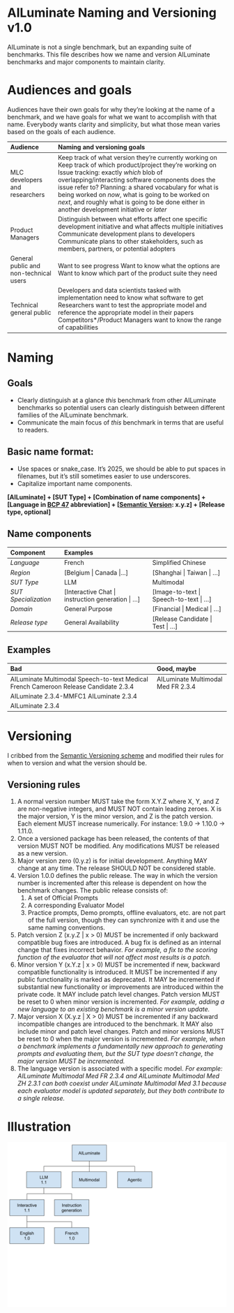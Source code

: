 # AILuminate Naming and Versioning v1.0
AILuminate is not a single benchmark, but an expanding suite of benchmarks. This file describes how we name and version AILuminate benchmarks and major components to maintain clarity.

# Audiences and goals

Audiences have their own goals for why they’re looking at the name of a benchmark, and we have goals for what we want to accomplish with that name. Everybody wants clarity and simplicity, but what those mean varies based on the goals of each audience.

| **Audience** | **Naming and versioning goals** |
| :---- | :---- |
| MLC developers and researchers | Keep track of what version they’re currently working on Keep track of which product/project they’re working on Issue tracking: exactly *which* blob of overlapping/interacting software components does the issue refer to? Planning: a shared vocabulary for what is being worked on *now*, what is going to be worked on *next*, and roughly what is going to be done either in another development initiative or *later* |
| Product Managers | Distinguish between what efforts affect one specific development initiative and what affects multiple initiatives Communicate development plans to developers Communicate plans to other stakeholders, such as members, partners, or potential adopters |
| General public and non-technical users | Want to see progress Want to know what the options are Want to know which part of the product suite they need |
| Technical general public | Developers and data scientists tasked with implementation need to know what software to get Researchers want to test the appropriate model and reference the appropriate model in their papers Competitors\*/Product Managers want to know the range of capabilities |

# Naming

## Goals

* Clearly distinguish at a glance *this* benchmark from other AILuminate benchmarks so potential users can clearly distinguish between different families of the AILuminate benchmark.  
* Communicate the main focus of *this* benchmark in terms that are useful to readers.

## Basic name format:

* Use spaces or snake\_case. It’s 2025, we should be able to put spaces in filenames, but it’s still sometimes easier to use underscores.  
* Capitalize important name components. 

**\[AILuminate\] \+ \[SUT Type\] \+ \[Combination of name components\] \+ \[Language in [BCP 47](https://en.wikipedia.org/wiki/IETF_language_tag) abbreviation\] \+ \[[Semantic Version](https://semver.org/): x.y.z\] \+ \[Release type, optional\]**

## Name components

| **Component** | **Examples** |  |
| :---- | :---- | :---- |
| *Language* | French | Simplified Chinese |
| *Region* | \[Belgium \| Canada \|...\] | \[Shanghai \| Taiwan \| …\] |
| *SUT Type* | LLM | Multimodal |
| *SUT Specialization* | \[Interactive Chat \| instruction generation \| …\] | \[Image-to-text \| Speech-to-text \| …\] |
| *Domain* | General Purpose | \[Financial \| Medical \| …\] |
| *Release type* | General Availability | \[Release Candidate \| Test \| …\] |

## Examples

| **Bad** | **Good, maybe** |
| :---- | :---- |
| AILuminate Multimodal Speech-to-text Medical French Cameroon Release Candidate 2.3.4 | AILuminate Multimodal Med FR 2.3.4 |
| AILuminate 2.3.4-MMFC1 AILuminate 2.3.4 | |
| AILuminate 2.3.4 | |

# Versioning

I cribbed from the [Semantic Versioning scheme](https://semver.org/) and modified their rules for when to version and what the version should be.

## Versioning rules

1. A normal version number MUST take the form X.Y.Z where X, Y, and Z are non-negative integers, and MUST NOT contain leading zeroes. X is the major version, Y is the minor version, and Z is the patch version. Each element MUST increase numerically. For instance: 1.9.0 \-\> 1.10.0 \-\> 1.11.0.  
2. Once a versioned package has been released, the contents of that version MUST NOT be modified. Any modifications MUST be released as a new version.  
3. Major version zero (0.y.z) is for initial development. Anything MAY change at any time. The release SHOULD NOT be considered stable.  
4. Version 1.0.0 defines the public release. The way in which the version number is incremented after this release is dependent on how the benchmark changes. The public release consists of:  
   1. A set of Official Prompts  
   2. A corresponding Evaluator Model  
   3. Practice prompts, Demo prompts, offline evaluators, etc. are not part of the full version, though they can synchronize with it and use the same naming conventions.  
5. Patch version Z (x.y.Z | x \> 0\) MUST be incremented if only backward compatible bug fixes are introduced. A bug fix is defined as an internal change that fixes incorrect behavior. *For example, a fix to the scoring function of the evaluator that will not affect most results is a patch.*  
6. Minor version Y (x.Y.z | x \> 0\) MUST be incremented if new, backward compatible functionality is introduced. It MUST be incremented if any public functionality is marked as deprecated. It MAY be incremented if substantial new functionality or improvements are introduced within the private code. It MAY include patch level changes. Patch version MUST be reset to 0 when minor version is incremented. *For example, adding a new language to an existing benchmark is a minor version update.*  
7. Major version X (X.y.z | X \> 0\) MUST be incremented if any backward incompatible changes are introduced to the benchmark. It MAY also include minor and patch level changes. Patch and minor versions MUST be reset to 0 when the major version is incremented. *For example, when a benchmark implements a fundamentally new approach to generating prompts and evaluating them, but the SUT type doesn’t change, the major version MUST be incremented.*   
8. The language version is associated with a specific model. *For example: AILuminate Multimodal Med FR 2.3.4 and AILuminate Multimodal Med ZH 2.3.1 can both coexist under AILuminate Multimodal Med 3.1 because each evaluator model is updated separately, but they both contribute to a single release.*

# Illustration
![AILuminate Versioning Illustration](AILuminate%20Versioning%20Illustration%20Feb-2025.svg)
